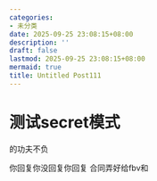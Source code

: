 ```yaml
---
categories:
- 未分类
date: 2025-09-25 23:08:15+08:00
description: ''
draft: false
lastmod: 2025-09-25 23:08:15+08:00
mermaid: true
title: Untitled Post111
---
```


# 测试secret模式
的功夫<span class="secret-placeholder" data-id="3880adb0dcbd4cc1890f5e32a4d9ff1ed638ad81d11bb861f8d7b6733c0b03e1"></span>不负

你回复你没回复你回复
<span class="secret-placeholder" data-id="cb429cdb26eb40ba8224e367f522d2e6edf3aab0644b6125cbb5cf27febf1990"></span>合同弄好给fbv和<span class="secret-placeholder" data-id="485b8ebfadef7feee9c4ba3cbac70c1811887ab6ab0805ede595d9a56d20ec49"></span>